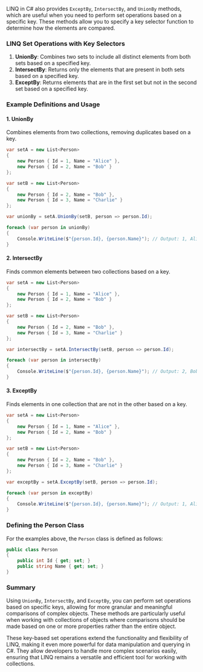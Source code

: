 LINQ in C# also provides `ExceptBy`, `IntersectBy`, and `UnionBy` methods, which are useful when you need to perform set operations based on a specific key. These methods allow you to specify a key selector function to determine how the elements are compared.

### LINQ Set Operations with Key Selectors

1. **UnionBy**: Combines two sets to include all distinct elements from both sets based on a specified key.
2. **IntersectBy**: Returns only the elements that are present in both sets based on a specified key.
3. **ExceptBy**: Returns elements that are in the first set but not in the second set based on a specified key.

### Example Definitions and Usage

#### 1. UnionBy

Combines elements from two collections, removing duplicates based on a key.

```csharp
var setA = new List<Person>
{
    new Person { Id = 1, Name = "Alice" },
    new Person { Id = 2, Name = "Bob" }
};

var setB = new List<Person>
{
    new Person { Id = 2, Name = "Bob" },
    new Person { Id = 3, Name = "Charlie" }
};

var unionBy = setA.UnionBy(setB, person => person.Id);

foreach (var person in unionBy)
{
    Console.WriteLine($"{person.Id}, {person.Name}"); // Output: 1, Alice  2, Bob  3, Charlie
}
```

#### 2. IntersectBy

Finds common elements between two collections based on a key.

```csharp
var setA = new List<Person>
{
    new Person { Id = 1, Name = "Alice" },
    new Person { Id = 2, Name = "Bob" }
};

var setB = new List<Person>
{
    new Person { Id = 2, Name = "Bob" },
    new Person { Id = 3, Name = "Charlie" }
};

var intersectBy = setA.IntersectBy(setB, person => person.Id);

foreach (var person in intersectBy)
{
    Console.WriteLine($"{person.Id}, {person.Name}"); // Output: 2, Bob
}
```

#### 3. ExceptBy

Finds elements in one collection that are not in the other based on a key.

```csharp
var setA = new List<Person>
{
    new Person { Id = 1, Name = "Alice" },
    new Person { Id = 2, Name = "Bob" }
};

var setB = new List<Person>
{
    new Person { Id = 2, Name = "Bob" },
    new Person { Id = 3, Name = "Charlie" }
};

var exceptBy = setA.ExceptBy(setB, person => person.Id);

foreach (var person in exceptBy)
{
    Console.WriteLine($"{person.Id}, {person.Name}"); // Output: 1, Alice
}
```

### Defining the Person Class

For the examples above, the `Person` class is defined as follows:

```csharp
public class Person
{
    public int Id { get; set; }
    public string Name { get; set; }
}
```

### Summary

Using `UnionBy`, `IntersectBy`, and `ExceptBy`, you can perform set operations based on specific keys, allowing for more granular and meaningful comparisons of complex objects. These methods are particularly useful when working with collections of objects where comparisons should be made based on one or more properties rather than the entire object.

These key-based set operations extend the functionality and flexibility of LINQ, making it even more powerful for data manipulation and querying in C#. They allow developers to handle more complex scenarios easily, ensuring that LINQ remains a versatile and efficient tool for working with collections.